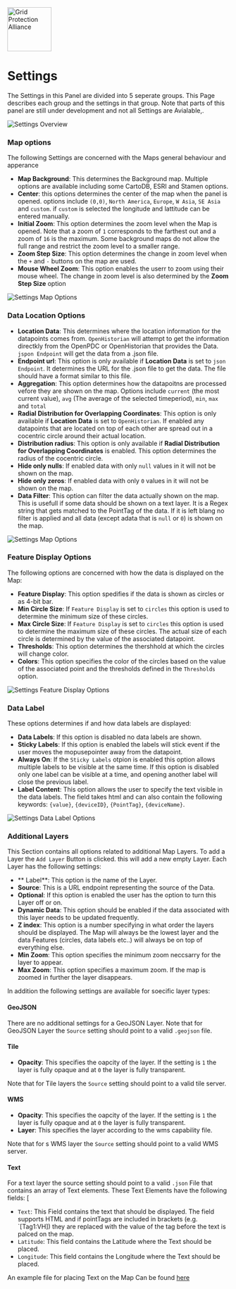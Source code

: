 ﻿<div style="height:100px;">
<img align="left"  style="height:100px" src="./img/GPA.png" alt="Grid Protection Alliance">
</div>

# Settings
The Settings in this Panel are divided into 5 seperate groups. This Page describes each group and the settings in that group. Note that parts of this panel are still under development and not all Settings are Avialable,.

![Settings Overview](./img/Settings.png)

### Map options
The following Settings are concerned with the Maps general behaviour and apperance
* **Map Background**: This determines the Background map. Multiple options are available including some CartoDB, ESRI and Stamen options.
* **Center**: this options determines the center of the map when the panel is opened. options include `(0,0)`, `North America`, `Europe`, `W Asia`, `SE Asia` and `custom`. if `custom` is selected the longitude and lattitude can be entered manually.
* **Initial Zoom**: This option determines the zoom level when the Map is opened. Note that a zoom of `1` corresponds to the farthest out and a zoom of `16` is the maximum. Some background maps do not allow the full range and restrict the zoom level to a smaller range.
* **Zoom Step Size**: This option determines the change in zoom level when the `+` and `-` buttons on the map are used.
* **Mouse Wheel Zoom**: This option enables the userr to zoom using their mouse wheel. The change in zoom level is also determined by the **Zoom Step Size** option

![Settings Map Options](./img/Settings_MapOptions.png)

### Data Location Options

* **Location Data**: This determines where the location information for the datapoints comes from. `OpenHistorian` will attempt to get the information directkly from the OpenPDC or OpenHistorian that provides the Data. `jspon Endpoint` will get the data from a .json file. 
* **Endpoint url**: This option is only available if **Location Data** is set to `json Endpoint`. It determines the URL for the .json file to get the data. The file should have a format similar to this file.
* **Aggregation**: This option determines how the datapoitns are processed vefore they are shown on the map. Options include `current` (the most current value), `avg` (The average of the selected timeperiod), `min`, `max` and `total`
* **Radial Distribution for Overlapping Coordinates**: This option is only available if **Location Data** is set to `OpenHistorian`. If enabled any datapoints that are located on top of each other are spread out in a cocentric circle around their actual location.
* **Distribution radius**: This option is only available if **Radial Distribution for Overlapping Coordinates** is enabled. This option determines the radius of the cocentric circle.
* **Hide only nulls**: If enabled data with only `null` values in it will not be shown on the map.
* **Hide only zeros**: If enabled data with only `0` values in it will not be shown on the map.
* **Data Filter**: This option can filter the data actually shown on the map. This is usefull if some data should be shown on a text layer. It is a Regex string that gets matched to the PointTag of the data. If it is left blang no filter is applied and all data (except adata that is `null` or `0`) is shown on the map.

![Settings Map Options](./img/Settings_DataLocation.png)

### Feature Display Options
The following options are concerned with how the data is displayed on the Map:
* **Feature Display**: This option spedifies if the data is shown as circles or as 4-bit bar.
* **Min Circle Size**: If `Feature Display` is set to `circles` this option is used to determine the minimum size of these circles.
* **Max Circle Size**: If `Feature Display` is set to `circles` this option is used to determine the maximum size of these circles. The actual size of each circle is determined by the value of the associated datapoint.
* **Thresholds**: This option determines the thershhold at which the circles will change color.
* **Colors**: This option specifies the color of the circles based on the value of the associated point and the thresholds defined in the `Thresholds` option.

![Settings Feature Display Options](./img/Settings_DisplayOptions.png)


### Data Label
These options determines if and how data labels are displayed:
* **Data Labels**: If this option is disabled no data labels are shown.
* **Sticky Labels**: If this option is enabled the labels will stick event if the user moves the mopusepointer away from the datapoint.
* **Always On**: If the `Sticky Labels` otpion is enabled this option allows multiple labels to be visible at the same time. If this option is disabled only one label can be visible at a time, and opening another label will close the previous label.
* **Label Content**: This option allows the user to specify the text visible in the data labels. The field takes html and can also contain the following keywords: `{value}`, `{deviceID}`, `{PointTag}`, `{deviceName}`.

![Settings Data Label Options](./img/Settings_LabelOptions.png)


### Additional Layers
This Section contains all options related to additional Map Layers. To add a Layer the `Add Layer` Button is clicked. this will add a new empty Layer. Each Layer has the following settings:
* ** Label**: This option is the name of the Layer.
* **Source**: This is a URL endpoint representing the source of the Data.
* **Optional**: If this option is enabled the user has the option to turn this Layer off or on.
* **Dynamic Data**: This option should be enabled if the data associated with this layer needs to be updated frequently.
* **Z index**: This option is a number specifying in what order the layers should be displayed. The Map will always be the lowest layer and the data Features (circles, data labels etc..) will always be on top of everything else.
* **Min Zoom**: This option specifies the minimum zoom neccsarry for the layer to appear.
* **Max Zoom**: This option specifies a maximum zoom. If the map is zoomed in further the layer disappears.

In addition the following settings are available for soecific layer types:

#### GeoJSON
There are no additional settings for a GeoJSON Layer. Note that for GeoJSON Layer the `Source` setting should point to a valid `.geojson` file.
#### Tile
* **Opacity**: This specifies the oapcity of the layer. If the setting is `1` the layer is fully opaque and at `0` the layer is fully transparent.

Note that for Tile layers the `Source` setting should point to a valid tile server.
#### WMS
* **Opacity**: This specifies the oapcity of the layer. If the setting is `1` the layer is fully opaque and at `0` the layer is fully transparent.
* **Layer**: This specifies the layer according to the wms capability file.

Note that for s WMS layer the `Source` setting should point to a valid WMS server.
#### Text
For a text layer the source setting should point to a valid `.json` File that contains an array of Text elements. These Text Elements have the following fields:
[
* `Text`: This Field contains the text that should be displayed. The field supports HTML and if pointTags are included in brackets (e.g. `[Tag1:VH]) they are replaced with the value of the tag before the text is palced on the map.
* `Latitude`: This field contains the Latitude where the Text should be placed.
* `Longitude`: This field contains the Longitude where the Text should be placed.

An example file for placing Text on the Map Can be found [here](./TextExample.json)
